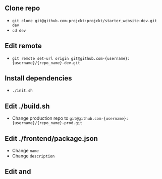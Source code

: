 ## Clone repo

- `git clone git@github.com-projckt:projckt/starter_website-dev.git dev`
- `cd dev`

## Edit remote

- `git remote set-url origin git@github.com-{username}:{username}/{repo_name}-dev.git`

## Install dependencies

- `./init.sh`

## Edit ./build.sh

- Change production repo to `git@github.com-{username}:{username}/{repo_name}-prod.git`

## Edit ./frontend/package.json

- Change `name`
- Change `description`

## Edit <meta> and <title>

- Change `<meta name="description">` in ./frontend/src/layouts/Layout.astro
- Change `title` prop of `Layout` in pages accordingly
